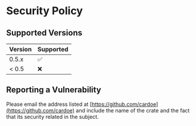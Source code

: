 # Security Policy

## Supported Versions

| Version | Supported          |
| ------- | ------------------ |
| 0.5.x   | :white_check_mark: |
| < 0.5   | :x:                |

## Reporting a Vulnerability

Please email the address listed at [https://github.com/cardoe](https://github.com/cardoe)
and include the name of the crate and the fact that its security related in the subject.
